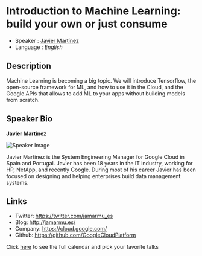 Introduction to Machine Learning: build your own or just consume
===================================

* Speaker   : [Javier Martínez](https://twitter.com/jamarmu_es)
* Language  : *English*

Description
-----------

Machine Learning is becoming a big topic. We will introduce Tensorflow, the open-source framework for ML, and how to use it in the Cloud, and the Google APIs that allows to add ML to your apps without building models from scratch.

Speaker Bio
-----------

**Javier Martínez**

![Speaker Image](https://github.com/PixelsCamp/talks/blob/master/img/javier-martinez.png?raw=true)

Javier Martinez is the System Engineering Manager for Google Cloud in Spain and Portugal. Javier has been 18 years in the IT industry, working for HP, NetApp, and recently Google. During most of his career Javier has been focused on designing and helping enterprises build data management systems.

Links
-----

* Twitter: https://twitter.com/jamarmu_es
* Blog: http://jamarmu.es/
* Company: https://cloud.google.com/
* Github: https://github.com/GoogleCloudPlatform

Click [here][1] to see the full calendar and pick your favorite talks

[1]: https://pixels.camp/schedule/
